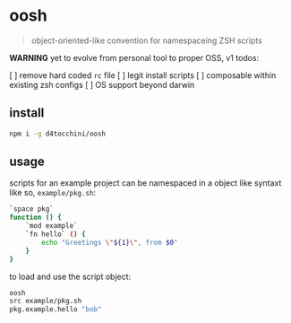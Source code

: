 # oosh

> object-oriented-like convention for namespaceing ZSH scripts

**WARNING** yet to evolve from personal tool to proper OSS, v1 todos:

[ ] remove hard coded `rc` file
[ ] legit install scripts
[ ] composable within existing zsh configs
[ ] OS support beyond darwin

## install

```sh
npm i -g d4tocchini/oosh
```

## usage

scripts for an example project can be namespaced in a object like syntaxt like so, `example/pkg.sh`:

```sh
`space pkg`
function () {
    `mod example`
    `fn hello` () {
        echo "Greetings \"${1}\", from $0"
    }
}
```

to load and use the script object:

```sh
oosh
src example/pkg.sh
pkg.example.hello "bob"
```


